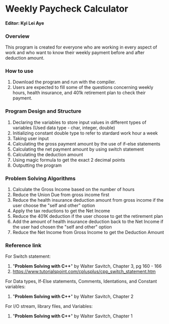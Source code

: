 # Weekly Paycheck Calculator
#### Editor: Kyi Lei Aye

### Overview
This program is created for everyone who are working in every aspect of work and who want to know their weekly payment before and after deduction amount.

### How to use 
1. Download the program and run with the compiler.
2. Users are expected to fill some of the questions concerning weekly hours, health insurance, and 401k retirement plan to check their payment.

### Program Design and Structure
1. Declaring the variables to store input values in different types of variables (Used data type - char, integer, double)
2. Initializing constant double type to refer to stardard work hour a week
3. Taking user input 
4. Calculating the gross payment amount by the use of if-else statements
5. Calculating the net payment amount by using switch statement
6. Calculating the deduction amount 
7. Using magic formula to get the exact 2 decimal points
8. Outputting the program

### Problem Solving Algorithms
1. Calculate the Gross Income based on the number of hours 
2. Reduce the Union Due from gross income first
3. Reduce the health insurance deduction amount from gross income if the user choose the "self and other" option
4. Apply the tax reductions to get the Net Income
5. Reduce the 401K deduction if the user choose to get the retirement plan
6. Add the amount of health insurance deduction back to the Net Income if the user had chosen the "self and other" option
7. Reduce the Net Income from Gross Income to get the Deduction Amount


### Reference link
For Switch statement:

   1. "**Problem Solving with C++**" by Walter Savitch, Chapter 3, pg 160 - 166
   2. https://www.tutorialspoint.com/cplusplus/cpp_switch_statement.htm

For Data types, If-Else statements, Comments, Identations, and Constant variables:

   1. "**Problem Solving with C++**" by Walter Savitch, Chapter 2
   
For I/O stream, library files, and Variables:

   1. "**Problem Solving with C++**" by Walter Savitch, Chapter 1

